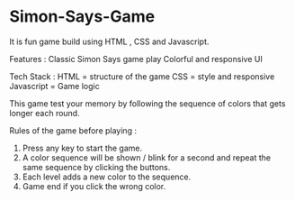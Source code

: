 # Simon-Says-Game
It is fun game build using HTML , CSS and Javascript.

Features :
Classic Simon Says game play
Colorful and responsive UI

Tech Stack :
HTML = structure of the game
CSS = style and responsive
Javascript = Game logic 

This game test your memory by following the sequence of colors that gets longer each round.

Rules of the game before playing :
1) Press any key to start the game.
2) A color sequence will be shown / blink for a second and repeat the same sequence by clicking the buttons.
3) Each level adds a new color to the sequence.
4) Game end if you click the wrong color.
